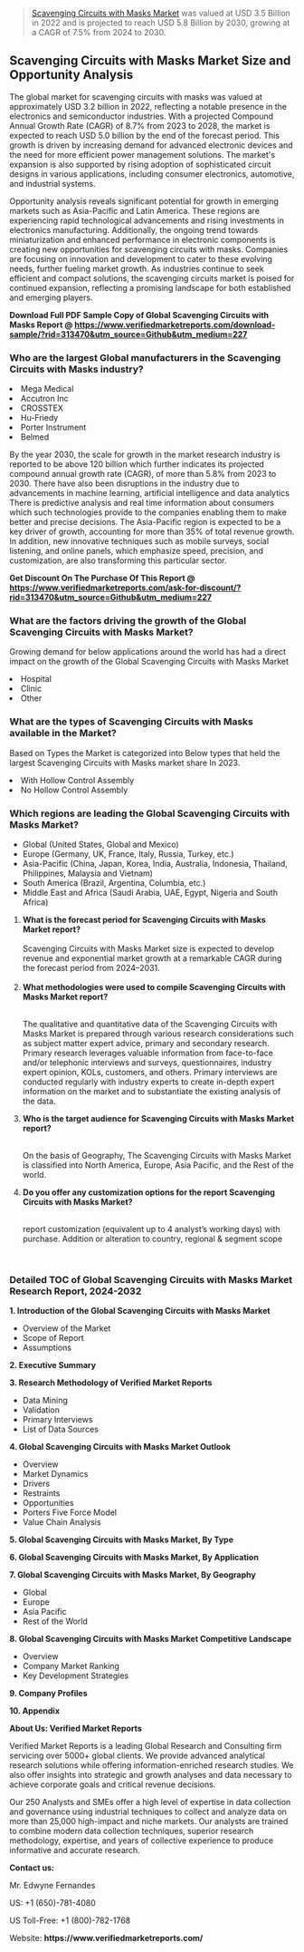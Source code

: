 <blockquote><p><p><a href="https://www.verifiedmarketreports.com/download-sample/?rid=313470&utm_source=Github&utm_medium=227" target="_blank">Scavenging Circuits with Masks Market</a> was valued at USD 3.5 Billion in 2022 and is projected to reach USD 5.8 Billion by 2030, growing at a CAGR of 7.5% from 2024 to 2030.</p></blockquote><p><h2>Scavenging Circuits with Masks Market Size and Opportunity Analysis</h2><p>The global market for scavenging circuits with masks was valued at approximately USD 3.2 billion in 2022, reflecting a notable presence in the electronics and semiconductor industries. With a projected Compound Annual Growth Rate (CAGR) of 8.7% from 2023 to 2028, the market is expected to reach USD 5.0 billion by the end of the forecast period. This growth is driven by increasing demand for advanced electronic devices and the need for more efficient power management solutions. The market's expansion is also supported by rising adoption of sophisticated circuit designs in various applications, including consumer electronics, automotive, and industrial systems.</p><p>Opportunity analysis reveals significant potential for growth in emerging markets such as Asia-Pacific and Latin America. These regions are experiencing rapid technological advancements and rising investments in electronics manufacturing. Additionally, the ongoing trend towards miniaturization and enhanced performance in electronic components is creating new opportunities for scavenging circuits with masks. Companies are focusing on innovation and development to cater to these evolving needs, further fueling market growth. As industries continue to seek efficient and compact solutions, the scavenging circuits market is poised for continued expansion, reflecting a promising landscape for both established and emerging players.</p></p><p class=""><strong>Download Full PDF Sample Copy of Global Scavenging Circuits with Masks Report @ <a href="https://www.verifiedmarketreports.com/download-sample/?rid=313470&amp;utm_source=Github&amp;utm_medium=227" target="_blank">https://www.verifiedmarketreports.com/download-sample/?rid=313470&amp;utm_source=Github&amp;utm_medium=227</a></strong></p><h3 id="" class="">Who are the largest Global manufacturers in the Scavenging Circuits with Masks industry?</h3><p><li>Mega Medical</li><li> Accutron Inc</li><li> CROSSTEX</li><li> Hu-Friedy</li><li> Porter Instrument</li><li> Belmed</li></p><div class=""><div class="" dir="" data-message-author-role="" data-message-id="" data-message-model-slug=""><div class=""><div class=""><div class=""><div class="" dir="" data-message-author-role="" data-message-id="" data-message-model-slug=""><div class=""><div class=""><p>By the year 2030, the scale for growth in the market research industry is reported to be above 120 billion which further indicates its projected compound annual growth rate (CAGR), of more than 5.8% from 2023 to 2030. There have also been disruptions in the industry due to advancements in machine learning, artificial intelligence and data analytics There is predictive analysis and real time information about consumers which such technologies provide to the companies enabling them to make better and precise decisions. The Asia-Pacific region is expected to be a key driver of growth, accounting for more than 35% of total revenue growth. In addition, new innovative techniques such as mobile surveys, social listening, and online panels, which emphasize speed, precision, and customization, are also transforming this particular sector.</p><p><strong>Get Discount On The Purchase Of This Report @&nbsp; <a href="https://www.verifiedmarketreports.com/ask-for-discount/?rid=313470&amp;utm_source=Github&amp;utm_medium=227" target="_blank">https://www.verifiedmarketreports.com/ask-for-discount/?rid=313470&amp;utm_source=Github&amp;utm_medium=227</a></strong></p></div></div></div></div></div></div></div></div><h3 id="" class="">What are the factors driving the growth of the Global Scavenging Circuits with Masks Market?</h3><p id="" class="">Growing demand for below applications around the world has had a direct impact on the growth of the Global Scavenging Circuits with Masks Market</p><p id="" class=""><li>Hospital</li><li> Clinic</li><li> Other</li></p><h3 id="" class="">What are the types of Scavenging Circuits with Masks available in the Market?</h3><p id="" class="">Based on Types the Market is categorized into Below types that held the largest Scavenging Circuits with Masks market share In 2023.</p><p id="" class=""><li>With Hollow Control Assembly</li><li> No Hollow Control Assembly</li></p><h3 id="" class="">Which regions are leading the Global Scavenging Circuits with Masks Market?</h3><ul><li>Global (United States, Global and Mexico)</li><li>Europe (Germany, UK, France, Italy, Russia, Turkey, etc.)</li><li>Asia-Pacific (China, Japan, Korea, India, Australia, Indonesia, Thailand, Philippines, Malaysia and Vietnam)</li><li>South America (Brazil, Argentina, Columbia, etc.)</li><li>Middle East and Africa (Saudi Arabia, UAE, Egypt, Nigeria and South Africa)</li></ul><p><ol><li><strong>What is the forecast period for Scavenging Circuits with Masks Market report?<br /></strong><br /><span data-sheets-root="1" data-sheets-value="{&quot;1&quot;:2,&quot;2&quot;:&quot;XXXX size is expected to develop revenue and exponential market growth at a remarkable CAGR during the forecast period from 2024&ndash;2030.&quot;}" data-sheets-userformat="{&quot;2&quot;:12674,&quot;4&quot;:{&quot;1&quot;:2,&quot;2&quot;:16776960},&quot;10&quot;:2,&quot;11&quot;:0,&quot;15&quot;:&quot;Arial&quot;,&quot;16&quot;:12}">Scavenging Circuits with Masks Market size is expected to develop revenue and exponential market growth at a remarkable CAGR during the forecast period from 2024&ndash;2031.</span><br /><br /></li><li><strong>What methodologies were used to compile Scavenging Circuits with Masks Market report?<br /><br /></strong><p>The qualitative and quantitative data of the&nbsp;Scavenging Circuits with Masks Market is prepared through various research considerations such as subject matter expert advice, primary and secondary research. Primary research leverages valuable information from face-to-face and/or telephonic interviews and surveys, questionnaires, industry expert opinion, KOLs, customers, and others. Primary interviews are conducted regularly with industry experts to create in-depth expert information on the market and to substantiate the existing analysis of the data.&nbsp;</p></li><li><strong>Who is the target audience for Scavenging Circuits with Masks Market report?<br /><br /></strong><p>On the basis of Geography, The&nbsp;Scavenging Circuits with Masks Market is classified into North America, Europe, Asia Pacific, and the Rest of the world.</p></li><li><strong>Do you offer any customization options for the report Scavenging Circuits with Masks Market?<br /><br /></strong><p>report customization (equivalent up to 4 analyst&rsquo;s working days) with purchase. Addition or alteration to country, regional &amp; segment scope</p><p>&nbsp;</p></li></ol></p><h3 id="" class="">Detailed TOC of Global Scavenging Circuits with Masks Market Research Report, 2024-2032</h3><p id="" class=""><strong>1. Introduction of the Global Scavenging Circuits with Masks Market</strong></p><ul><li>Overview of the Market</li><li>Scope of Report</li><li>Assumptions</li></ul><p id="" class=""><strong>2. Executive Summary</strong></p><p id="" class=""><strong>3. Research Methodology of&nbsp;Verified Market Reports</strong></p><ul><li>Data Mining</li><li>Validation</li><li>Primary Interviews</li><li>List of Data Sources</li></ul><p id="" class=""><strong>4. Global Scavenging Circuits with Masks Market Outlook</strong></p><ul><li>Overview</li><li>Market Dynamics</li><li>Drivers</li><li>Restraints</li><li>Opportunities</li><li>Porters Five Force Model</li><li>Value Chain Analysis</li></ul><p id="" class=""><strong>5. Global Scavenging Circuits with Masks Market, By&nbsp;Type</strong></p><p id="" class=""><strong>6. Global Scavenging Circuits with Masks Market, By Application</strong></p><p id="" class=""><strong>7. Global Scavenging Circuits with Masks Market, By Geography</strong></p><ul><li>Global</li><li>Europe</li><li>Asia Pacific</li><li>Rest of the World</li></ul><p id="" class=""><strong>8. Global Scavenging Circuits with Masks Market Competitive Landscape</strong></p><ul><li>Overview</li><li>Company Market Ranking</li><li>Key Development Strategies</li></ul><p id="" class=""><strong>9. Company Profiles</strong></p><p id="" class=""><strong>10. Appendix</strong></p><p id="" class=""><strong>About Us: Verified Market Reports</strong></p><p id="" class="">Verified Market Reports is a leading Global Research and Consulting firm servicing over 5000+ global clients. We provide advanced analytical research solutions while offering information-enriched research studies. We also offer insights into strategic and growth analyses and data necessary to achieve corporate goals and critical revenue decisions.</p><p id="" class="">Our 250 Analysts and SMEs offer a high level of expertise in data collection and governance using industrial techniques to collect and analyze data on more than 25,000 high-impact and niche markets. Our analysts are trained to combine modern data collection techniques, superior research methodology, expertise, and years of collective experience to produce informative and accurate research.</p><p id="" class=""><strong>Contact us:</strong></p><p id="" class="">Mr. Edwyne Fernandes</p><p id="" class="">US: +1 (650)-781-4080</p><p id="" class="">US Toll-Free: +1 (800)-782-1768</p><p id="" class="">Website: <a target="" data-test-app-aware-link=""><strong>https://www.verifiedmarketreports.com/</strong></a></p>
